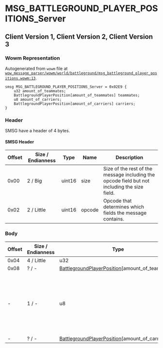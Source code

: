 # MSG_BATTLEGROUND_PLAYER_POSITIONS_Server

## Client Version 1, Client Version 2, Client Version 3

### Wowm Representation

Autogenerated from `wowm` file at [`wow_message_parser/wowm/world/battleground/msg_battleground_player_positions.wowm:13`](https://github.com/gtker/wow_messages/tree/main/wow_message_parser/wowm/world/battleground/msg_battleground_player_positions.wowm#L13).
```rust,ignore
smsg MSG_BATTLEGROUND_PLAYER_POSITIONS_Server = 0x02E9 {
    u32 amount_of_teammates;
    BattlegroundPlayerPosition[amount_of_teammates] teammates;
    u8 amount_of_carriers;
    BattlegroundPlayerPosition[amount_of_carriers] carriers;
}
```
### Header

SMSG have a header of 4 bytes.

#### SMSG Header

| Offset | Size / Endianness | Type   | Name   | Description |
| ------ | ----------------- | ------ | ------ | ----------- |
| 0x00   | 2 / Big           | uint16 | size   | Size of the rest of the message including the opcode field but not including the size field.|
| 0x02   | 2 / Little        | uint16 | opcode | Opcode that determines which fields the message contains.|

### Body

| Offset | Size / Endianness | Type | Name | Description | Comment |
| ------ | ----------------- | ---- | ---- | ----------- | ------- |
| 0x04 | 4 / Little | u32 | amount_of_teammates |  |  |
| 0x08 | ? / - | [BattlegroundPlayerPosition](battlegroundplayerposition.md)[amount_of_teammates] | teammates |  |  |
| - | 1 / - | u8 | amount_of_carriers |  | vmangos only sends the carrier of the player team. No emu ever sends more than 2. |
| - | ? / - | [BattlegroundPlayerPosition](battlegroundplayerposition.md)[amount_of_carriers] | carriers |  |  |

